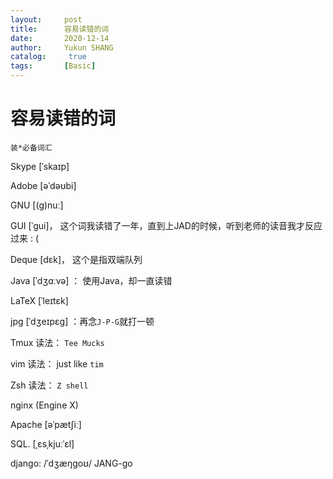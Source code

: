 ```yaml
---
layout:     post
title:      容易读错的词
date:       2020-12-14
author:     Yukun SHANG
catalog: 	 true
tags:       [Basic]
---
```


# 容易读错的词

`装*必备词汇`

Skype  [ˈskaɪp] 

Adobe [əˈdəʊbi] 

GNU [(g)nuː] 

GUI [ˈɡui]， 这个词我读错了一年，直到上JAD的时候，听到老师的读音我才反应过来 : (

Deque  [dɛk]， 这个是指双端队列

Java [ˈdʒɑːvə] ： 使用Java，却一直读错

LaTeX [ˈleɪtɛk] 

jpg [ˈdʒeɪpɛɡ] ：再念`J-P-G`就打一顿

Tmux 读法： `Tee Mucks`

vim 读法： just like `tim`

Zsh 读法： `Z shell`

nginx (Engine X)

Apache [əˈpætʃiː]

SQL.  [ˌɛsˌkjuːˈɛl]

django:   /ˈdʒæŋɡoʊ/    JANG-go

